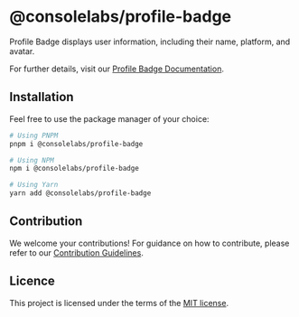 # @consolelabs/profile-badge

Profile Badge displays user information, including their name, platform, and
avatar.

For further details, visit our
[Profile Badge Documentation](https://web-design-system-consolelabs.vercel.app/?path=/docs/ui-profilebadge--docs).

## Installation

Feel free to use the package manager of your choice:

```sh
# Using PNPM
pnpm i @consolelabs/profile-badge

# Using NPM
npm i @consolelabs/profile-badge

# Using Yarn
yarn add @consolelabs/profile-badge
```

## Contribution

We welcome your contributions! For guidance on how to contribute, please refer
to our [Contribution Guidelines](/CONTRIBUTING.md).

## Licence

This project is licensed under the terms of the
[MIT license](https://choosealicense.com/licenses/mit/).
